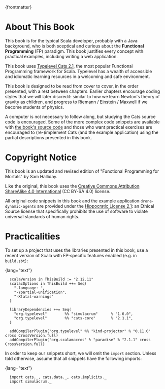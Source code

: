 {frontmatter}


# About This Book

This book is for the typical Scala developer, probably with a Java background,
who is both sceptical and curious about the **Functional Programming** (FP)
paradigm. This book justifies every concept with practical examples, including
writing a web application.

This book uses [Typelevel Cats 2.1](https://typelevel.org/cats/), the most popular Functional Programming
framework for Scala. Typelevel has a wealth of accessible and idiomatic learning
resources in a welcoming and safe environment.

This book is designed to be read from cover to cover, in the order presented,
with a rest between chapters. Earlier chapters encourage coding styles that we
will later discredit: similar to how we learn Newton's theory of gravity as
children, and progress to Riemann / Einstein / Maxwell if we become students of
physics.

A computer is not necessary to follow along, but studying the Cats source code
is encouraged. Some of the more complex code snippets are available with [the
book's source code](https://github.com/turt13/fpmortals-cats/) and those who want practical exercises are encouraged to
(re-)implement Cats (and the example application) using the partial descriptions
presented in this book.


# Copyright Notice

This book is an updated and revised edition of "Functional Programming for
Mortals" by Sam Halliday.

Like the original, this book uses the [Creative Commons Attribution ShareAlike
4.0 International](https://creativecommons.org/licenses/by-sa/4.0/legalcode) (CC BY-SA 4.0) license.

All original code snippets in this book and the example application
`drone-dynamic-agents` are provided under the [Hippocratic License 2.1](https://firstdonoharm.dev/): an
Ethical Source license that specifically prohibits the use of software to
violate universal standards of human rights.


# Practicalities

To set up a project that uses the libraries presented in this book, use a recent
version of Scala with FP-specific features enabled (e.g. in `build.sbt`):

{lang="text"}
~~~~~~~~
  scalaVersion in ThisBuild := "2.12.11"
  scalacOptions in ThisBuild ++= Seq(
    "-language:_",
    "-Ypartial-unification",
    "-Xfatal-warnings"
  )
  
  libraryDependencies ++= Seq(
    "org.typelevel"        %% "simulacrum"      % "1.0.0",
    "org.typelevel"        %% "cats-core"       % "2.1.1",
  )
  
  addCompilerPlugin("org.typelevel" %% "kind-projector" % "0.11.0" cross CrossVersion.full)
  addCompilerPlugin("org.scalamacros" % "paradise" % "2.1.1" cross CrossVersion.full)
~~~~~~~~

In order to keep our snippets short, we will omit the `import`
section. Unless told otherwise, assume that all snippets have the
following imports:

{lang="text"}
~~~~~~~~
  import cats._, cats.data._, cats.implicits._
  import simulacrum._
~~~~~~~~


